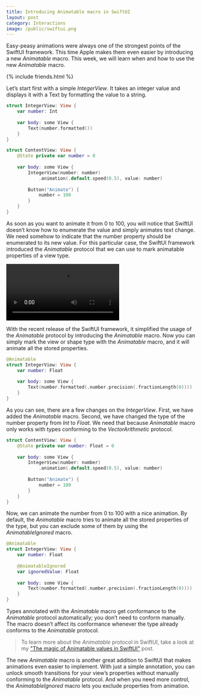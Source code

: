 ```yaml
---
title: Introducing Animatable macro in SwiftUI
layout: post
category: Interactions
image: /public/swiftui.png
---
```


Easy-peasy animations were always one of the strongest points of the SwiftUI framework. This time Apple makes them even easier by introducing a new *Animatable* macro. This week, we will learn when and how to use the new *Animatable* macro.

{% include friends.html %}

Let’s start first with a simple *IntegerView*. It takes an integer value and displays it with a Text by formatting the value to a string.

```swift
struct IntegerView: View {
    var number: Int
    
    var body: some View {
        Text(number.formatted())
    }
}

struct ContentView: View {
    @State private var number = 0
    
    var body: some View {
        IntegerView(number: number)
            .animation(.default.speed(0.5), value: number)
        
        Button("Animate") {
            number = 100
        }
    }
}
```

As soon as you want to animate it from 0 to 100, you will notice that SwiftUI doesn’t know how to enumerate the value and simply animates text change. We need somehow to indicate that the number property should be enumerated to its new value. For this particular case, the SwiftUI framework introduced the *Animatable* protocol that we can use to mark animatable properties of a view type.

![video](/public/am.mp4)

With the recent release of the SwiftUI framework, it simplified the usage of the *Animatable* protocol by introducing the *Animatable* macro. Now you can simply mark the view or shape type with the *Animatable* macro, and it will animate all the stored properties.

```swift
@Animatable
struct IntegerView: View {
    var number: Float
    
    var body: some View {
        Text(number.formatted(.number.precision(.fractionLength(0))))
    }
}
```

As you can see, there are a few changes on the *IntegerView*. First, we have added the *Animatable* macro. Second, we have changed the type of the number property from *Int* to *Float*. We need that because *Animatable* macro only works with types conforming to the *VectorArithmetic* protocol.

```swift
struct ContentView: View {
    @State private var number: Float = 0
    
    var body: some View {
        IntegerView(number: number)
            .animation(.default.speed(0.5), value: number)
        
        Button("Animate") {
            number = 100
        }
    }
}
```

Now, we can animate the number from 0 to 100 with a nice animation. By default, the *Animatable* macro tries to animate all the stored properties of the type, but you can exclude some of them by using the *AnimatableIgnored* macro.

```swift
@Animatable
struct IntegerView: View {
    var number: Float
    
    @AnimatableIgnored
    var ignoredValue: Float
    
    var body: some View {
        Text(number.formatted(.number.precision(.fractionLength(0))))
    }
}
```

Types annotated with the *Animatable* macro get conformance to the *Animatable* protocol automatically; you don’t need to conform manually. The macro doesn’t affect its conformance whenever the type already conforms to the *Animatable* protocol.

> To learn more about the *Animatable* protocol in SwiftUI, take a look at my ["The magic of Animatable values in SwiftUI"](/2020/06/17/the-magic-of-animatable-values-in-swiftui/) post.

The new *Animatable* macro is another great addition to SwiftUI that makes animations even easier to implement. With just a simple annotation, you can unlock smooth transitions for your view’s properties without manually conforming to the *Animatable* protocol. And when you need more control, the *AnimatableIgnored* macro lets you exclude properties from animation. 
